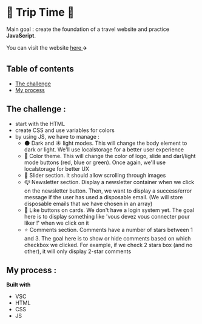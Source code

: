 # 🚗 Trip Time 🚗

Main goal : create the foundation of a travel website and practice <strong>JavaScript</strong>.

You can visit the website <a href='https://trip-time.vercel.app/'> here </a> ✈️

## Table of contents

- [The challenge](#the-challenge)
- [My process](#my-process)

## The challenge : 

- start with the HTML
- create CSS and use variables for colors
- by using JS, we have to manage : 
    - 🌑 Dark and ☀️ light modes. This will change the body element to dark or light. We'll use localstorage for a better user experience
    - 🎨 Color theme. This will change the color of logo, slide and darl/light mode buttons (red, blue or green). Once again, we'll use localstorage for better UX
    - 🌄 Slider section. It should allow scrolling through images
    - 📪 Newsletter section. Display a newsletter container when we click on the newsletter button. Then, we want to display a success/error message if the user has used a disposable email. (We will store disposable emails that we have chosen in an array)
    - 💚 Like buttons on cards. We don't have a login system yet. The goal here is to display something like 'vous devez vous connecter pour liker !' when we click on it
    - ⭐️ Comments section. Comments have a number of stars between 1 and 3. The goal here is to show or hide comments based on which checkbox we clicked. For example, if we check 2 stars box (and no other), it will only display 2-star comments

## My process :

<strong>Built with </strong>
- VSC 
- HTML
- CSS
- JS